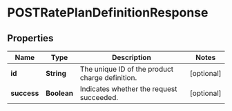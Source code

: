 

# POSTRatePlanDefinitionResponse


## Properties

| Name | Type | Description | Notes |
|------------ | ------------- | ------------- | -------------|
|**id** | **String** | The unique ID of the product charge definition.  |  [optional] |
|**success** | **Boolean** | Indicates whether the request succeeded.  |  [optional] |



